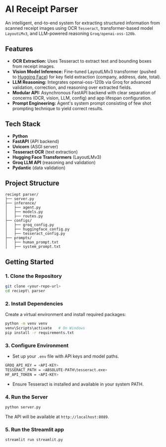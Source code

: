 # AI Receipt Parser

An intelligent, end-to-end system for extracting structured information from scanned receipt images using OCR `Tesseract`, transformer-based model `LayoutLMv3`, and LLM-powered reasoning `Groq/openai-oss-120b`.

## Features

- **OCR Extraction:** Uses Tesseract to extract text and bounding boxes from receipt images.
- **Vision Model Inference:** Fine-tuned LayoutLMv3 transformer (pushed to [Hugging Face](https://huggingface.co/Sameed1/smdk-layoutlmv3-receipts)) for key field extraction (company, address, date, total).
- **LLM Reasoning:** Integrates openai-oss-120b via Groq for advanced validation, correction, and reasoning over extracted fields.
- **Modular API:** Asynchronous FastAPI backend with clear separation of concerns (OCR, vision, LLM, config) and app lifespan configuration.
- **Prompt Engineering:** Agent's system prompt consisting of few shot prompting technique to yield correct results.

## Tech Stack

- **Python**
- **FastAPI** (API backend)
- **Uvicorn** (ASGI server)
- **Tesseract OCR** (text extraction)
- **Hugging Face Transformers** (LayoutLMv3)
- **Groq LLM API** (reasoning and validation)
- **Pydantic** (data validation)

## Project Structure

```
reciept parser/
├── server.py
├── inference/
│   ├── agent.py
│   ├── models.py
│   ├── routes.py
├── configs/
│   ├── groq_config.py
│   ├── huggingface_config.py
│   ├── tesseract_config.py
├── prompts/
│   ├── human_prompt.txt
│   ├── system_prompt.txt
```

## Getting Started

### 1. Clone the Repository

```sh
git clone <your-repo-url>
cd reciept\ parser
```

### 2. Install Dependencies

Create a virtual environment and install required packages:

```sh
python -m venv venv
venv\Scripts\activate   # On Windows
pip install -r requirements.txt
```

### 3. Configure Environment

- Set up your `.env` file with API keys and model paths.
```sh
GROQ_API_KEY = <API-KEY>
TESSERACT_PATH = <ABSOLUTE-PATH\tesseract.exe>
HF_API_TOKEN = <API-KEY>
```
- Ensure Tesseract is installed and available in your system PATH.

### 4. Run the Server

```sh
python server.py
```

The API will be available at `http://localhost:8089`.

### 5. Run the Streamlit app

```sh
streamlit run streamlit.py
```